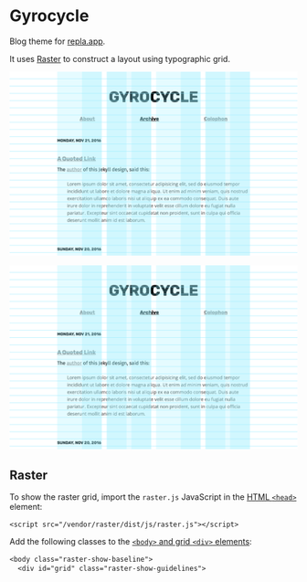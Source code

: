 # Gyrocycle

Blog theme for [repla.app](https://repla.app).

It uses [Raster](https://github.com/robenkleene/raster) to construct a layout using typographic grid.

![Gyrocycle](gyrocycle-grid.png)

![Gyrocycle Grid](gyrocycle-grid.png)

## Raster

To show the raster grid, import the `raster.js` JavaScript in the [HTML `<head>`](_includes/head.html) element:

	<script src="/vendor/raster/dist/js/raster.js"></script>

Add the following classes to the [`<body>` and grid `<div>` elements](_layouts/default.html):

	<body class="raster-show-baseline">
	  <div id="grid" class="raster-show-guidelines">

